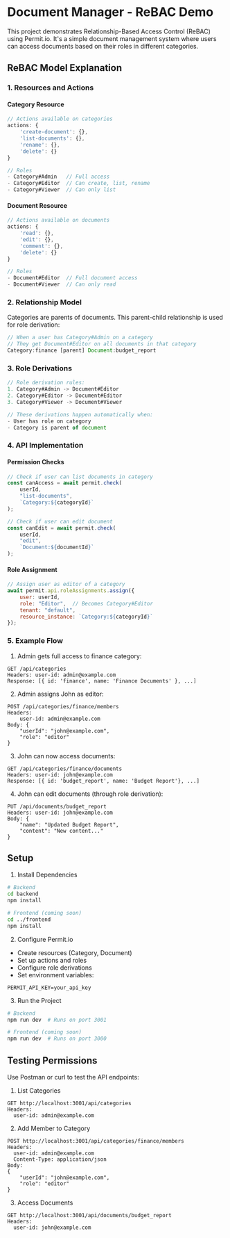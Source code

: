 # Document Manager - ReBAC Demo

This project demonstrates Relationship-Based Access Control (ReBAC) using Permit.io. It's a simple document management system where users can access documents based on their roles in different categories.

## ReBAC Model Explanation

### 1. Resources and Actions

#### Category Resource
```javascript
// Actions available on categories
actions: {
    'create-document': {},
    'list-documents': {},
    'rename': {},
    'delete': {}
}

// Roles
- Category#Admin   // Full access
- Category#Editor  // Can create, list, rename
- Category#Viewer  // Can only list
```

#### Document Resource
```javascript
// Actions available on documents
actions: {
    'read': {},
    'edit': {},
    'comment': {},
    'delete': {}
}

// Roles
- Document#Editor  // Full document access
- Document#Viewer  // Can only read
```

### 2. Relationship Model

Categories are parents of documents. This parent-child relationship is used for role derivation:
```javascript
// When a user has Category#Admin on a category
// They get Document#Editor on all documents in that category
Category:finance [parent] Document:budget_report
```

### 3. Role Derivations

```javascript
// Role derivation rules:
1. Category#Admin -> Document#Editor
2. Category#Editor -> Document#Editor
3. Category#Viewer -> Document#Viewer

// These derivations happen automatically when:
- User has role on category
- Category is parent of document
```

### 4. API Implementation

#### Permission Checks
```javascript
// Check if user can list documents in category
const canAccess = await permit.check(
    userId,
    "list-documents", 
    `Category:${categoryId}`
);

// Check if user can edit document
const canEdit = await permit.check(
    userId, 
    "edit", 
    `Document:${documentId}`
);
```

#### Role Assignment
```javascript
// Assign user as editor of a category
await permit.api.roleAssignments.assign({
    user: userId,
    role: "Editor",  // Becomes Category#Editor
    tenant: "default",
    resource_instance: `Category:${categoryId}`
});
```

### 5. Example Flow

1. Admin gets full access to finance category:
```http
GET /api/categories
Headers: user-id: admin@example.com
Response: [{ id: 'finance', name: 'Finance Documents' }, ...]
```

2. Admin assigns John as editor:
```http
POST /api/categories/finance/members
Headers: 
    user-id: admin@example.com
Body: {
    "userId": "john@example.com",
    "role": "editor"
}
```

3. John can now access documents:
```http
GET /api/categories/finance/documents
Headers: user-id: john@example.com
Response: [{ id: 'budget_report', name: 'Budget Report'}, ...]
```

4. John can edit documents (through role derivation):
```http
PUT /api/documents/budget_report
Headers: user-id: john@example.com
Body: {
    "name": "Updated Budget Report",
    "content": "New content..."
}
```

## Setup

1. Install Dependencies
```bash
# Backend
cd backend
npm install

# Frontend (coming soon)
cd ../frontend
npm install
```

2. Configure Permit.io
- Create resources (Category, Document)
- Set up actions and roles
- Configure role derivations
- Set environment variables:
```env
PERMIT_API_KEY=your_api_key
```

3. Run the Project
```bash
# Backend
npm run dev  # Runs on port 3001

# Frontend (coming soon)
npm run dev  # Runs on port 3000
```

## Testing Permissions

Use Postman or curl to test the API endpoints:

1. List Categories
```http
GET http://localhost:3001/api/categories
Headers:
  user-id: admin@example.com
```

2. Add Member to Category
```http
POST http://localhost:3001/api/categories/finance/members
Headers:
  user-id: admin@example.com
  Content-Type: application/json
Body:
{
    "userId": "john@example.com",
    "role": "editor"
}
```

3. Access Documents
```http
GET http://localhost:3001/api/documents/budget_report
Headers:
  user-id: john@example.com
```


